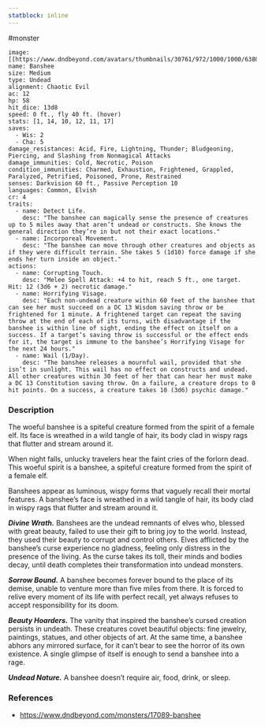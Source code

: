 ```yaml
---
statblock: inline
---
```

 #monster 

```statblock
image: [[https://www.dndbeyond.com/avatars/thumbnails/30761/972/1000/1000/638061101973584758.png]]
name: Banshee
size: Medium
type: Undead
alignment: Chaotic Evil
ac: 12
hp: 58
hit_dice: 13d8
speed: 0 ft., fly 40 ft. (hover)
stats: [1, 14, 10, 12, 11, 17]
saves:
  - Wis: 2
  - Cha: 5
damage_resistances: Acid, Fire, Lightning, Thunder; Bludgeoning, Piercing, and Slashing from Nonmagical Attacks
damage_immunities: Cold, Necrotic, Poison
condition_immunities: Charmed, Exhaustion, Frightened, Grappled, Paralyzed, Petrified, Poisoned, Prone, Restrained
senses: Darkvision 60 ft., Passive Perception 10
languages: Common, Elvish
cr: 4
traits:
  - name: Detect Life.
    desc: "The banshee can magically sense the presence of creatures up to 5 miles away that aren’t undead or constructs. She knows the general direction they’re in but not their exact locations."
  - name: Incorporeal Movement.
    desc: "The banshee can move through other creatures and objects as if they were difficult terrain. She takes 5 (1d10) force damage if she ends her turn inside an object."
actions:
  - name: Corrupting Touch.
    desc: "Melee Spell Attack: +4 to hit, reach 5 ft., one target. Hit: 12 (3d6 + 2) necrotic damage."
  - name: Horrifying Visage.
    desc: "Each non-undead creature within 60 feet of the banshee that can see her must succeed on a DC 13 Wisdom saving throw or be frightened for 1 minute. A frightened target can repeat the saving throw at the end of each of its turns, with disadvantage if the banshee is within line of sight, ending the effect on itself on a success. If a target’s saving throw is successful or the effect ends for it, the target is immune to the banshee’s Horrifying Visage for the next 24 hours."
  - name: Wail (1/Day).
    desc: "The banshee releases a mournful wail, provided that she isn’t in sunlight. This wail has no effect on constructs and undead. All other creatures within 30 feet of her that can hear her must make a DC 13 Constitution saving throw. On a failure, a creature drops to 0 hit points. On a success, a creature takes 10 (3d6) psychic damage."
```

### Description

The woeful banshee is a spiteful creature formed from the spirit of a female elf. Its face is wreathed in a wild tangle of hair, its body clad in wispy rags that flutter and stream around it.

When night falls, unlucky travelers hear the faint cries of the forlorn dead. This woeful spirit is a banshee, a spiteful creature formed from the spirit of a female elf.

Banshees appear as luminous, wispy forms that vaguely recall their mortal features. A banshee’s face is wreathed in a wild tangle of hair, its body clad in wispy rags that flutter and stream around it.

_**Divine Wrath.**_ Banshees are the undead remnants of elves who, blessed with great beauty, failed to use their gift to bring joy to the world. Instead, they used their beauty to corrupt and control others. Elves afflicted by the banshee’s curse experience no gladness, feeling only distress in the presence of the living. As the curse takes its toll, their minds and bodies decay, until death completes their transformation into undead monsters.

_**Sorrow Bound.**_ A banshee becomes forever bound to the place of its demise, unable to venture more than five miles from there. It is forced to relive every moment of its life with perfect recall, yet always refuses to accept responsibility for its doom.

_**Beauty Hoarders.**_ The vanity that inspired the banshee’s cursed creation persists in undeath. These creatures covet beautiful objects: fine jewelry, paintings, statues, and other objects of art. At the same time, a banshee abhors any mirrored surface, for it can’t bear to see the horror of its own existence. A single glimpse of itself is enough to send a banshee into a rage.

_**Undead Nature.**_ A banshee doesn’t require air, food, drink, or sleep.

### References

* https://www.dndbeyond.com/monsters/17089-banshee
